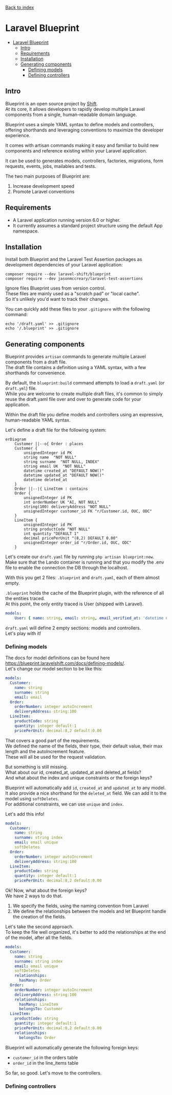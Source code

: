 [Back to index](../README.md)

# Laravel Blueprint

<!-- TOC -->
* [Laravel Blueprint](#laravel-blueprint)
  * [Intro](#intro)
  * [Requirements](#requirements)
  * [Installation](#installation)
  * [Generating components](#generating-components)
    * [Defining models](#defining-models)
    * [Defining controllers](#defining-controllers)
<!-- TOC -->

## Intro

Blueprint is an open source project by [Shift](https://laravelshift.com/).\
At its core, it allows developers to rapidly develop multiple Laravel components
from a single, human-readable domain language.

Blueprint uses a simple YAML syntax to define models and controllers, offering shorthands and leveraging conventions to maximize the developer experience.

It comes with artisan commands making it easy and familiar to build new components and reference existing within your Laravel application.

It can be used to generates models, controllers, factories, migrations, form requests, events, jobs, mailables and tests.

The two main purposes of Blueprint are:

1. Increase development speed
2. Promote Laravel conventions

## Requirements

- A Laravel application running version 6.0 or higher.
- It currently assumes a standard project structure using the default App namespace.

## Installation

Install both Blueprint and the Laravel Test Assertion packages as development dependencies of your Laravel application:
```
composer require --dev laravel-shift/blueprint
composer require --dev jasonmccreary/laravel-test-assertions
```

Ignore files Blueprint uses from version control.\
These files are mainly used as a "scratch pad" or "local cache".\
So it's unlikely you'd want to track their changes.

You can quickly add these files to your `.gitignore` with the following command:
```
echo '/draft.yaml' >> .gitignore
echo '/.blueprint' >> .gitignore
```

## Generating components
Blueprint provides `artisan` commands to generate multiple Laravel components from a draft file.\
The draft file contains a definition using a YAML syntax, with a few shorthands for convenience.

By default, the `blueprint:build` command attempts to load a `draft.yaml` (or `draft.yml`) file.\
While you are welcome to create multiple draft files, it's common to simply reuse the draft.yaml file over and over to generate code for your application.

Within the draft file you define models and controllers using an expressive, human-readable YAML syntax.

Let's define a draft file for the following system:

```mermaid
erDiagram
    Customer ||--o{ Order : places
    Customer {
        unsignedInteger id PK
        string name  "NOT NULL"
        string surname  "NOT NULL, INDEX"
        string email UK  "NOT NULL"
        datetime created_at "DEFAULT NOW()"
        datetime updated_at "DEFAULT NOW()"
        datetime deleted_at
    }
    Order ||--|{ LineItem : contains
    Order {
        unsignedInteger id PK
        int orderNumber UK "AI, NOT NULL"
        string(100) deliveryAddress "NOT NULL"
        unsignedInteger customer_id FK "r/Customer.id, OUC, ODC"
    }
    LineItem {
        unsignedInteger id PK
        string productCode "NOT NULL"
        int quantity "DEFAULT 1"
        decimal pricePerUnit "(8,2) DEFAULT 0.00"
        unsignedInteger order_id "r/Order.id, OUC, ODC"
    }
```

Let's create our `draft.yaml` file by running `php artisan blueprint:new`.\
Make sure that the Lando container is running and that you modify the .env file to enable the connection the DB through the localhost.

With this you get 2 files: `.blueprint` and `draft.yaml`, each of them almost empty.

`.blueprint` holds the cache of the Blueprint plugin, with the reference of all the entities traced.\
At this point, the only entity traced is User (shipped with Laravel).

```yaml
models:
    User: { name: string, email: string, email_verified_at: 'datetime nullable', password: string, remember_token: 'string:100 nullable' }
```

`draft.yaml` will define 2 empty sections: models and controllers.\
Let's play with it!

### Defining models
The docs for model definitions can be found here https://blueprint.laravelshift.com/docs/defining-models/. \
Let's change our model section to be like this:
```yaml
models:
  Customer:
    name: string
    surname: string
    email: email
  Order:
    orderNumber: integer autoIncrement
    deliveryAddress: string:100
  LineItem:
    productCode: string
    quantity: integer default:1
    pricePerUnit: decimal:8,2 default:0.00
```

That covers a good part of the requirements.\
We defined the name of the fields, their type, their default value, their max length and the autoIncrement feature.\
These will all be used for the request validation.

But something is still missing.\
What about our id, created_at, updated_at and deleted_at fields?\
And what about the index and unique constraints or the foreign keys?

Blueprint will automatically add `id`, `created_at` and `updated_at` to any model.\
It also provide a nice shorthand for the `deleted_at` field. We can add it to the model using `softDeletes`.\
For additional constraints, we can use `unique` and `index`.

Let's add this info!

```yaml
models:
  Customer:
    name: string
    surname: string index
    email: email unique
    softDeletes
  Order:
    orderNumber: integer autoIncrement
    deliveryAddress: string:100
  LineItem:
    productCode: string
    quantity: integer default:1
    pricePerUnit: decimal:8,2 default:0.00
```

Ok! Now, what about the foreign keys?\
We have 2 ways to do that.

1. We specify the fields, using the naming convention from Laravel
2. We define the relationships between the models and let Blueprint handle the creation of the fields.

Let's take the second approach.\
To keep the file well organized, it's better to add the relationships at the end of the model, after all the fields.

```yaml
models:
  Customer:
    name: string
    surname: string index
    email: email unique
    softDeletes
    relationships:
      hasMany: Order
  Order:
    orderNumber: integer autoIncrement
    deliveryAddress: string:100
    relationships:
      hasMany: LineItem
      belongsTo: Customer
  LineItem:
    productCode: string
    quantity: integer default:1
    pricePerUnit: decimal:8,2 default:0.00
    relationships:
      belongsTo: Order
```

Blueprint will automatically generate the following foreign keys:

- `customer_id` in the orders table
- `order_id` in the line_items table

So far, so good. Let's move to the controllers.

### Defining controllers

